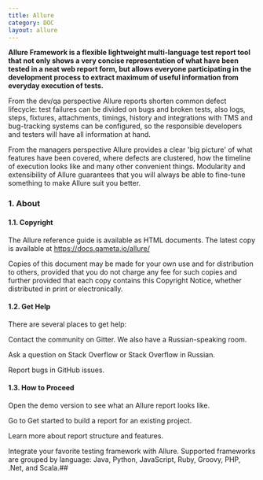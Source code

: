 ```yaml
---
title: Allure
category: DOC
layout: allure
---
```


**Allure Framework is a flexible lightweight multi-language test report tool that not only shows a very concise representation of what have been tested in a neat web report form, but allows everyone participating in the development process to extract maximum of useful information from everyday execution of tests.**

From the dev/qa perspective Allure reports shorten common defect lifecycle: test failures can be divided on bugs and broken tests, also logs, steps, fixtures, attachments, timings, history and integrations with TMS and bug-tracking systems can be configured, so the responsible developers and testers will have all information at hand.

From the managers perspective Allure provides a clear 'big picture' of what features have been covered, where defects are clustered, how the timeline of execution looks like and many other convenient things. Modularity and extensibility of Allure guarantees that you will always be able to fine-tune something to make Allure suit you better.

<div id='_about'></div>

### 1. About

<div id='_copyright'></div>

#### 1.1. Copyright

The Allure reference guide is available as HTML documents. The latest copy is available at https://docs.qameta.io/allure/

Copies of this document may be made for your own use and for distribution to others, provided that you do not charge any fee for such copies and further provided that each copy contains this Copyright Notice, whether distributed in print or electronically.

<div id='_get_help'></div>

#### 1.2. Get Help

There are several places to get help:

Contact the community on Gitter. We also have a Russian-speaking room.

Ask a question on Stack Overflow or Stack Overflow in Russian.

Report bugs in GitHub issues.

<div id='_how_to_proceed'></div>

#### 1.3. How to Proceed

Open the demo version to see what an Allure report looks like.

Go to Get started to build a report for an existing project.

Learn more about report structure and features.

Integrate your favorite testing framework with Allure. Supported frameworks are grouped by language: Java, Python, JavaScript, Ruby, Groovy, PHP, .Net, and Scala.##